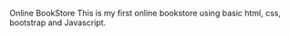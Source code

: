 Online BookStore 
 This is my first online bookstore using basic html, css, bootstrap and Javascript.